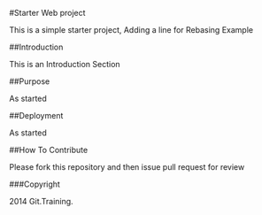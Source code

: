 #Starter Web project

This is a simple starter project, Adding a line for Rebasing Example

##Introduction

This is an Introduction Section

##Purpose

As started

##Deployment

As started

##How To Contribute

Please fork this repository and then issue pull request for review

###Copyright

2014 Git.Training.
